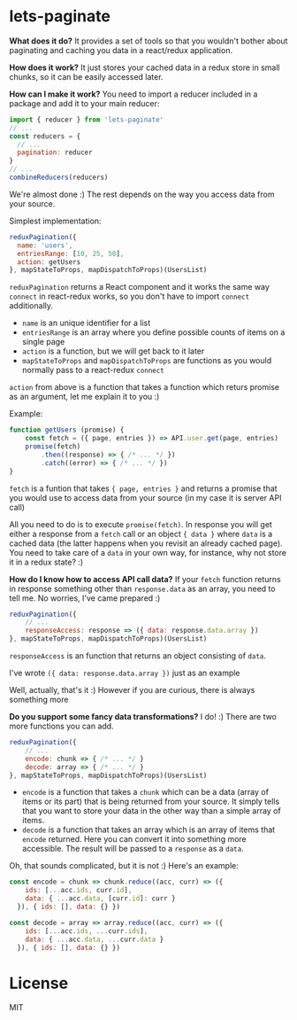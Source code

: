 # lets-paginate

**What does it do?**
It provides a set of tools so that you wouldn't bother about paginating and caching you data in a react/redux application.

**How does it work?**
It just stores your cached data in a redux store in small chunks, so it can be easily accessed later.

**How can I make it work?**
You need to import a reducer included in a package and add it to your main reducer:

```js
import { reducer } from 'lets-paginate'
// ...
const reducers = {
  // ...
  pagination: reducer
}
// ...
combineReducers(reducers)
```
We're almost done :)
The rest depends on the way you access data from your source.

Simplest implementation:
```js
reduxPagination({
  name: 'users',
  entriesRange: [10, 25, 50],
  action: getUsers
}, mapStateToProps, mapDispatchToProps)(UsersList)
```
```reduxPagination``` returns a React component and it works the same way ```connect``` in react-redux works, so you don't have to import ```connect``` additionally.

- ```name``` is an unique identifier for a list
- ```entriesRange``` is an array where you define possible counts of items on a single page
- ```action``` is a function, but we will get back to it later
- ```mapStateToProps``` and ```mapDispatchToProps``` are functions as you would normally pass to a react-redux ```connect```

```action``` from above is a function that takes a function which returs promise as an argument, let me explain it to you :)

Example:
```js
function getUsers (promise) {
    const fetch = ({ page, entries }) => API.user.get(page, entries)
    promise(fetch)
        .then((response) => { /* ... */ })
        .catch((error) => { /* ... */ })
}
```
```fetch``` is a funtion that takes ```{ page, entries }``` and returns a promise that you would use to access data from your source (in my case it is server API call)

All you need to do is to execute ```promise(fetch)```. In response you will get either a response from a ```fetch``` call or an object ```{ data }``` where ```data``` is a cached data (the latter happens when you revisit an already cached page). You need to take care of a ```data``` in your own way, for instance, why not store it in a redux state? :)

**How do I know how to access API call data?** If your ```fetch``` function returns in response something other than ```response.data``` as an array, you need to tell me. No worries, I've came prepared :)

```js
reduxPagination({
    // ...
    responseAccess: response => ({ data: response.data.array })
}, mapStateToProps, mapDispatchToProps)(UsersList)
```

```responseAccess``` is an function that returns an object consisting of ```data```.

I've wrote ```({ data: response.data.array })``` just as an example

Well, actually, that's it :) However if you are curious, there is always something more

**Do you support some fancy data transformations?** I do! :)
There are two more functions you can add.
```js
reduxPagination({
    // ...
    encode: chunk => { /* ... */ }
    decode: array => { /* ... */ }
}, mapStateToProps, mapDispatchToProps)(UsersList)
```
- ```encode``` is a function that takes a ```chunk``` which can be a data (array of items or its part) that is being returned from your source. It simply tells that you want to store your data in the other way than a simple array of items.
- ```decode``` is a function that takes an array which is an array of items that ```encode``` returned. Here you can convert it into something more accessible. The result will be passed to a ```response``` as a ```data```.

Oh, that sounds complicated, but it is not :) Here's an example:

```js
const encode = chunk => chunk.reduce((acc, curr) => ({
    ids: [...acc.ids, curr.id],
    data: { ...acc.data, [curr.id]: curr }
  }), { ids: [], data: {} })

const decode = array => array.reduce((acc, curr) => ({
    ids: [...acc.ids, ...curr.ids],
    data: { ...acc.data, ...curr.data }
  }), { ids: [], data: {} })
```


# License
MIT